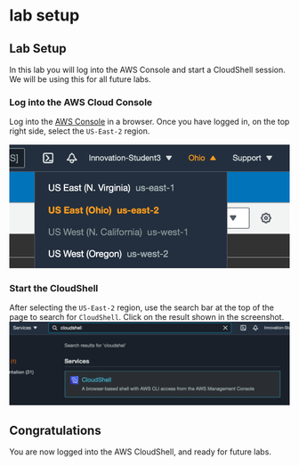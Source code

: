 # lab setup

## Lab Setup
In this lab you will log into the AWS Console and start a CloudShell session. We will be using this for all future labs. 

### Log into the AWS Cloud Console
Log into the [AWS Console](https://console.aws.amazon.com) in a browser. Once you have logged in, on the top right side, select the `US-East-2` region. 

![region](images/region.png)

### Start the CloudShell 
After selecting the `US-East-2` region, use the search bar at the top of the page to search for `CloudShell`. Click on the result shown in the screenshot.
![cloudshell](images/cloudshell.png)

## Congratulations
You are now logged into the AWS CloudShell, and ready for future labs. 
